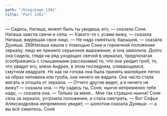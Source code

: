 ```yaml
---
path: "/blog/page_1301"
title: "Part 1301"
---
```



— Садись, Наташа, может быть ты увидишь его, — сказала Соня. Наташа зажгла свечи и села.
— Какого-то с усами вижу, — сказала Наташа, видевшая свое лицо.
— Не надо смеяться, барышня, — сказала Дуняша.
289Наташа нашла с помощью Сони и горничной положение зеркалу; лицо ее приняло серьезное выражение, и она замолкла. Долго она сидела, глядя на ряд уходящих свечей в зеркалах, предполагая (соображаясь с слышанными рассказами) то, что она увидит гроб, то, что увидит его, князя Андрея, в этом последнем, сливающемся, смутном квадрате. Но как ни готова она была принять малейшее пятно за образ человека или гроба, она ничего не видала. Она часто стала мигать и отошла от зеркала.
— Отчего другие видят, а я ничего не вижу? — сказала она. — Ну садись ты, Соня; нынче непременно тебе надо, — сказала она. — Только за меня... Мне так страшно нынче!
Соня села за зеркало, устроила положение, и стала смотреть.
— Вот Софья Александровна непременно увидят, — шопотом сказала Дуняша: — а вы всё смеетесь.
Соня 
